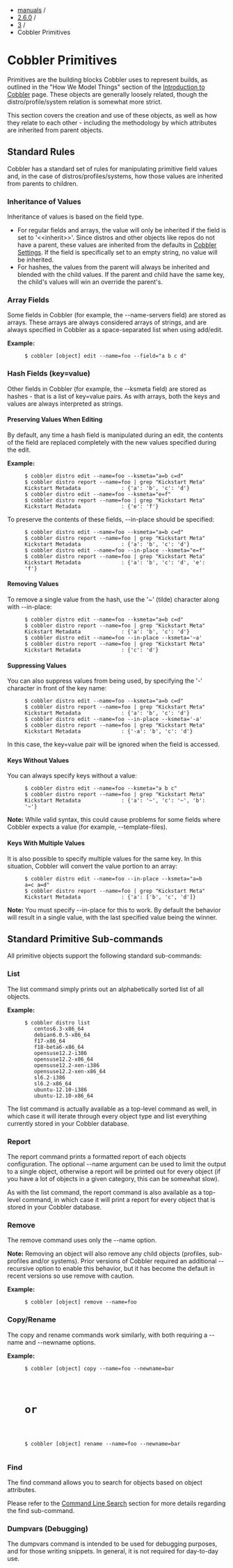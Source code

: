 <!-- begin content -->

<div id="wrap" class="container">
 <div class="row">
  <div class="span8">
<ul class="breadcrumb"><li><a href="/manuals">manuals</a> <span class="divider">/</span></li><li><a href="/manuals/2.6.0">2.6.0</a> <span class="divider">/</span></li><li><a href="/manuals/2.6.0/3_-_General_Topics.html">3</a> <span class="divider">/</span></li><li class="active">Cobbler Primitives</li></ul>
   <h1>Cobbler Primitives</h1>
<p>Primitives are the building blocks Cobbler uses to represent builds, as outlined in the "How We Model Things" section of the <a href="/manuals/2.6.0/1_-_About_Cobbler.html">Introduction to Cobbler</a> page. These objects are generally loosely related, though the distro/profile/system relation is somewhat more strict.</p>

<p>This section covers the creation and use of these objects, as well as how they relate to each other - including the methodology by which attributes are inherited from parent objects.</p>

<h2>Standard Rules</h2>

<p>Cobbler has a standard set of rules for manipulating primitive field values and, in the case of distros/profiles/systems, how those values are inherited from parents to children.</p>

<h3>Inheritance of Values</h3>

<p>Inheritance of values is based on the field type.</p>

<ul>
<li>For regular fields and arrays, the value will only be inherited if the field is set to '&lt;&lt;inherit&gt;&gt;'. Since distros and other objects like repos do not have a parent, these values are inherited from the defaults in <a href="/manuals/2.6.0/3/3_-_Cobbler_Settings.html">Cobbler Settings</a>. If the field is specifically set to an empty string, no value will be inherited.</li>
<li>For hashes, the values from the parent will always be inherited and blended with the child values. If the parent and child have the same key, the child's values will win an override the parent's.</li>
</ul>


<h3>Array Fields</h3>

<p>Some fields in Cobbler (for example, the --name-servers field) are stored as arrays. These arrays are always considered arrays of strings, and are always specified in Cobbler as a space-separated list when using add/edit.</p>

<p><strong>Example:</strong></p>

<p><figure class="highlight"><pre><code class="language-bash" data-lang="bash">$ cobbler [object] edit --name=foo --field=&quot;a b c d&quot;</code></pre></figure></p>

<h3>Hash Fields (key=value)</h3>

<p>Other fields in Cobbler (for example, the --ksmeta field) are stored as hashes - that is a list of key=value pairs. As with arrays, both the keys and values are always interpreted as strings.</p>

<h4>Preserving Values When Editing</h4>

<p>By default, any time a hash field is manipulated during an edit, the contents of the field are replaced completely with the new values specified during the edit.</p>

<p><strong>Example:</strong></p>

<p><figure class="highlight"><pre><code class="language-bash" data-lang="bash">$ cobbler distro edit --name=foo --ksmeta=&quot;a=b c=d&quot;
$ cobbler distro report --name=foo | grep &quot;Kickstart Meta&quot;
Kickstart Metadata             : {&#39;a&#39;: &#39;b&#39;, &#39;c&#39;: &#39;d&#39;}
$ cobbler distro edit --name=foo --ksmeta=&quot;e=f&quot;
$ cobbler distro report --name=foo | grep &quot;Kickstart Meta&quot;
Kickstart Metadata             : {&#39;e&#39;: &#39;f&#39;}</code></pre></figure></p>

<p>To preserve the contents of these fields, --in-place should be specified:</p>

<p><figure class="highlight"><pre><code class="language-bash" data-lang="bash">$ cobbler distro edit --name=foo --ksmeta=&quot;a=b c=d&quot;
$ cobbler distro report --name=foo | grep &quot;Kickstart Meta&quot;
Kickstart Metadata             : {&#39;a&#39;: &#39;b&#39;, &#39;c&#39;: &#39;d&#39;}
$ cobbler distro edit --name=foo --in-place --ksmeta=&quot;e=f&quot;
$ cobbler distro report --name=foo | grep &quot;Kickstart Meta&quot;
Kickstart Metadata             : {&#39;a&#39;: &#39;b&#39;, &#39;c&#39;: &#39;d&#39;, &#39;e&#39;: &#39;f&#39;}</code></pre></figure></p>

<h4>Removing Values</h4>

<p>To remove a single value from the hash, use the '~' (tilde) character along with --in-place:</p>

<p><figure class="highlight"><pre><code class="language-bash" data-lang="bash">$ cobbler distro edit --name=foo --ksmeta=&quot;a=b c=d&quot;
$ cobbler distro report --name=foo | grep &quot;Kickstart Meta&quot;
Kickstart Metadata             : {&#39;a&#39;: &#39;b&#39;, &#39;c&#39;: &#39;d&#39;}
$ cobbler distro edit --name=foo --in-place --ksmeta=&#39;~a&#39;
$ cobbler distro report --name=foo | grep &quot;Kickstart Meta&quot;
Kickstart Metadata             : {&#39;c&#39;: &#39;d&#39;}</code></pre></figure></p>

<h4>Suppressing Values</h4>

<p>You can also suppress values from being used, by specifying the '-' character in front of the key name:</p>

<p><figure class="highlight"><pre><code class="language-bash" data-lang="bash">$ cobbler distro edit --name=foo --ksmeta=&quot;a=b c=d&quot;
$ cobbler distro report --name=foo | grep &quot;Kickstart Meta&quot;
Kickstart Metadata             : {&#39;a&#39;: &#39;b&#39;, &#39;c&#39;: &#39;d&#39;}
$ cobbler distro edit --name=foo --in-place --ksmeta=&#39;-a&#39;
$ cobbler distro report --name=foo | grep &quot;Kickstart Meta&quot;
Kickstart Metadata             : {&#39;-a&#39;: &#39;b&#39;, &#39;c&#39;: &#39;d&#39;}</code></pre></figure></p>

<p>In this case, the key=value pair will be ignored when the field is accessed.</p>

<h4>Keys Without Values</h4>

<p>You can always specify keys without a value:</p>

<p><figure class="highlight"><pre><code class="language-bash" data-lang="bash">$ cobbler distro edit --name=foo --ksmeta=&quot;a b c&quot;
$ cobbler distro report --name=foo | grep &quot;Kickstart Meta&quot;
Kickstart Metadata             : {&#39;a&#39;: &#39;~&#39;, &#39;c&#39;: &#39;~&#39;, &#39;b&#39;: &#39;~&#39;}</code></pre></figure></p>

<div class="alert alert-info alert-block"><b>Note:</b> While valid syntax, this could cause problems for some fields where Cobbler expects a value (for example, --template-files).</div>


<h4>Keys With Multiple Values</h4>

<p>It is also possible to specify multiple values for the same key. In this situation, Cobbler will convert the value portion to an array:</p>

<p><figure class="highlight"><pre><code class="language-bash" data-lang="bash">$ cobbler distro edit --name=foo --in-place --ksmeta=&quot;a=b a=c a=d&quot;
$ cobbler distro report --name=foo | grep &quot;Kickstart Meta&quot;
Kickstart Metadata             : {&#39;a&#39;: [&#39;b&#39;, &#39;c&#39;, &#39;d&#39;]}</code></pre></figure></p>

<div class="alert alert-info alert-block"><b>Note:</b> You must specify --in-place for this to work. By default the behavior will result in a single value, with the last specified value being the winner.</div>


<h2>Standard Primitive Sub-commands</h2>

<p>All primitive objects support the following standard sub-commands:</p>

<h3>List</h3>

<p>The list command simply prints out an alphabetically sorted list of all objects.</p>

<p><strong>Example:</strong></p>

<p><figure class="highlight"><pre><code class="language-bash" data-lang="bash">$ cobbler distro list
   centos6.3-x86_64
   debian6.0.5-x86_64
   f17-x86_64
   f18-beta6-x86_64
   opensuse12.2-i386
   opensuse12.2-x86_64
   opensuse12.2-xen-i386
   opensuse12.2-xen-x86_64
   sl6.2-i386
   sl6.2-x86_64
   ubuntu-12.10-i386
   ubuntu-12.10-x86_64</code></pre></figure></p>

<p>The list command is actually available as a top-level command as well, in which case it will iterate through every object type and list everything currently stored in your Cobbler database.</p>

<h3>Report</h3>

<p>The report command prints a formatted report of each objects configuration. The optional --name argument can be used to limit the output to a single object, otherwise a report will be printed out for every object (if you have a lot of objects in a given category, this can be somewhat slow).</p>

<p>As with the list command, the report command is also available as a top-level command, in which case it will print a report for every object that is stored in your Cobbler database.</p>

<h3>Remove</h3>

<p>The remove command uses only the --name option.</p>

<div class="alert alert-info alert-block"><b>Note:</b> Removing an object will also remove any child objects (profiles, sub-profiles and/or systems). Prior versions of Cobbler required an additional --recursive option to enable this behavior, but it has become the default in recent versions so use remove with caution.</div>


<p><strong>Example:</strong></p>

<p><figure class="highlight"><pre><code class="language-bash" data-lang="bash">$ cobbler [object] remove --name=foo</code></pre></figure></p>

<h3>Copy/Rename</h3>

<p>The copy and rename commands work similarly, with both requiring a --name and --newname options.</p>

<p><strong>Example:</strong></p>

<p><figure class="highlight"><pre><code class="language-bash" data-lang="bash">$ cobbler [object] copy --name=foo --newname=bar</p>

<h1>or</h1>

<p>$ cobbler [object] rename --name=foo --newname=bar</code></pre></figure></p>

<h3>Find</h3>

<p>The find command allows you to search for objects based on object attributes.</p>

<p>Please refer to the <a href="/manuals/2.6.0/3/2/7_-_Command_Line_Search.html">Command Line Search</a> section for more details regarding the find sub-command.</p>

<h3>Dumpvars (Debugging)</h3>

<p>The dumpvars command is intended to be used for debugging purposes, and for those writing snippets. In general, it is not required for day-to-day use.</p>
